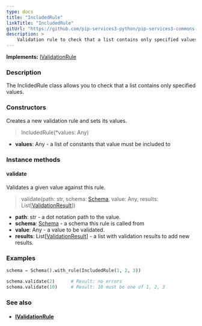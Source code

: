 ```yaml
---
type: docs
title: "IncludedRule"
linkTitle: "IncludedRule"
gitUrl: "https://github.com/pip-services3-python/pip-services3-commons-python"
description: >
    Validation rule to check that a list contains only specified values.
---
```


**Implements:** [IValidationRule](../ivalidation_rule)

### Description

The InclidedRule class allows you to check that a list contains only specified values.

### Constructors
Creates a new validation rule and sets its values.

> IncludedRule(*values: Any)

- **values**: Any - a list of constants that value must be included to

### Instance methods

#### validate
Validates a given value against this rule.

> validate(path: str, schema: [Schema](../schema), value: Any, results: List[[ValidationResult](../validation_result)])

- **path**: str - a dot notation path to the value.
- **schema**: [Schema](../schema) - a schema this rule is called from
- **value**: Any - a value to be validated.
- **results**: List[[ValidationResult](../validation_result)] - a list with validation results to add new results.

### Examples
```python
schema = Schema().with_rule(IncludedRule(1, 2, 3))

schema.validate(2)      # Result: no errors
schema.validate(10)     # Result: 10 must be one of 1, 2, 3
```

### See also
- #### [IValidationRule](../ivalidation_rule)
